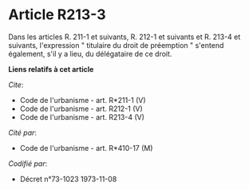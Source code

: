 # Article R213-3

Dans les articles R. 211-1 et suivants, R. 212-1 et suivants et R. 213-4 et suivants, l'expression " titulaire du droit de
préemption " s'entend également, s'il y a lieu, du délégataire de ce droit.

**Liens relatifs à cet article**

_Cite_:

  - Code de l'urbanisme - art. R*211-1 (V)
  - Code de l'urbanisme - art. R212-1 (V)
  - Code de l'urbanisme - art. R213-4 (V)

_Cité par_:

  - Code de l'urbanisme - art. R*410-17 (M)

_Codifié par_:

  - Décret n°73-1023 1973-11-08
